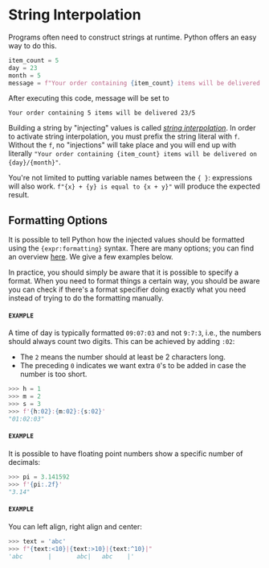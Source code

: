 # String Interpolation

Programs often need to construct strings at runtime.
Python offers an easy way to do this.

```python
item_count = 5
day = 23
month = 5
message = f"Your order containing {item_count} items will be delivered on {day}/{month}"
```

After executing this code, message will be set to

```text
Your order containing 5 items will be delivered 23/5
```

Building a string by "injecting" values is called [_string interpolation_](https://docs.python.org/3/tutorial/inputoutput.html#formatted-string-literals).
In order to activate string interpolation, you must prefix the string literal with `f`.
Without the `f`, no "injections" will take place and you will end up with literally `"Your order containing {item_count} items will be delivered on {day}/{month}"`.

You're not limited to putting variable names between the `{ }`: expressions will also work.
`f"{x} + {y} is equal to {x + y}"` will produce the expected result.

## Formatting Options

It is possible to tell Python how the injected values should be formatted using the `{expr:formatting}` syntax.
There are many options; you can find an overview [here](https://docs.python.org/3/library/string.html#formatspec).
We give a few examples below.

In practice, you should simply be aware that it is possible to specify a format.
When you need to format things a certain way, you should be aware you can check if there's a format specifier doing exactly what you need instead of trying to do the formatting manually.

#### `EXAMPLE`

A time of day is typically formatted `09:07:03` and not `9:7:3`, i.e., the numbers should always count two digits.
This can be achieved by adding `:02`:

- The `2` means the number should at least be 2 characters long.
- The preceding `0` indicates we want extra `0`'s to be added in case the number is too short.

```python
>>> h = 1
>>> m = 2
>>> s = 3
>>> f'{h:02}:{m:02}:{s:02}'
"01:02:03"
```

#### `EXAMPLE`

It is possible to have floating point numbers show a specific number of decimals:

```python
>>> pi = 3.141592
>>> f'{pi:.2f}'
"3.14"
```

#### `EXAMPLE`

You can left align, right align and center:

```python
>>> text = 'abc'
>>> f"{text:<10}|{text:>10}|{text:^10}|"
'abc       |       abc|   abc    |'
```
